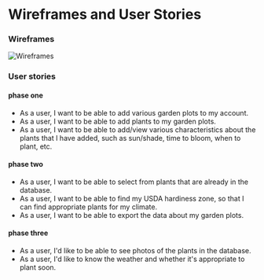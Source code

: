 # Wireframes and User Stories

### Wireframes

![Wireframes](https://imgur.com/0c5CX4C.png)

### User stories

#### phase one
* As a user, I want to be able to add various garden plots to my account.
* As a user, I want to be able to add plants to my garden plots.
* As a user, I want to be able to add/view various characteristics about the plants that I have added, such as sun/shade, time to bloom, when to plant, etc.

#### phase two
* As a user, I want to be able to select from plants that are already in the database.
* As a user, I want to be able to find my USDA hardiness zone, so that I can find appropriate plants for my climate.
* As a user, I want to be able to export the data about my garden plots.

#### phase three
* As a user, I'd like to be able to see photos of the plants in the database.
* As a user, I'd like to know the weather and whether it's appropriate to plant soon.
